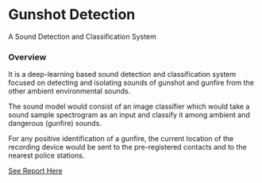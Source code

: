 # Gunshot Detection
A Sound Detection and Classification System

### Overview
It is a deep-learning based sound detection and classification system focused on detecting and isolating sounds of gunshot and gunfire from the other ambient
environmental sounds. 

The sound model would consist of an image classifier which would take a sound sample spectrogram as an input and classify it among ambient and dangerous (gunfire) sounds. 

For any positive identification of a gunfire, the current location of the recording device would be sent to the pre-registered contacts and to the nearest police stations.

[See Report Here](Report.pdf)
